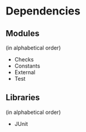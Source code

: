 # Dependencies

## Modules
(in alphabetical order)

* Checks
* Constants
* External
* Test

## Libraries
(in alphabetical order)

* JUnit